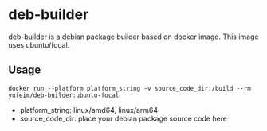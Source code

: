 # deb-builder
deb-builder is a debian package builder based on docker image. This image uses ubuntu/focal.

## Usage
`docker run --platform platform_string -v source_code_dir:/build --rm yufeim/deb-builder:ubuntu-focal`
- platform_string: linux/amd64, linux/arm64
- source_code_dir: place your debian package source code here
